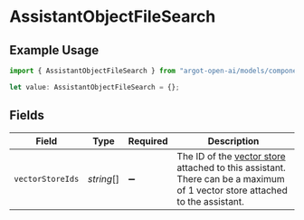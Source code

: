 # AssistantObjectFileSearch

## Example Usage

```typescript
import { AssistantObjectFileSearch } from "argot-open-ai/models/components";

let value: AssistantObjectFileSearch = {};
```

## Fields

| Field                                                                                                                                                                   | Type                                                                                                                                                                    | Required                                                                                                                                                                | Description                                                                                                                                                             |
| ----------------------------------------------------------------------------------------------------------------------------------------------------------------------- | ----------------------------------------------------------------------------------------------------------------------------------------------------------------------- | ----------------------------------------------------------------------------------------------------------------------------------------------------------------------- | ----------------------------------------------------------------------------------------------------------------------------------------------------------------------- |
| `vectorStoreIds`                                                                                                                                                        | *string*[]                                                                                                                                                              | :heavy_minus_sign:                                                                                                                                                      | The ID of the [vector store](/docs/api-reference/vector-stores/object) attached to this assistant. There can be a maximum of 1 vector store attached to the assistant.<br/> |
